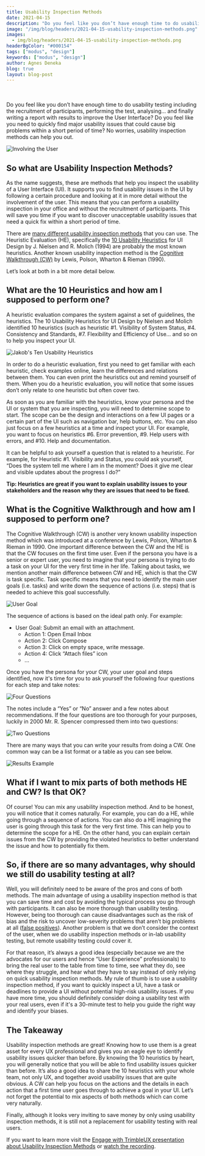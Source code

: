 ```yaml
---
title: Usability Inspection Methods
date: 2021-04-15
description: "Do you feel like you don’t have enough time to do usability testing? Usability inspection methods can help you out."
image: "/img/blog/headers/2021-04-15-usability-inspection-methods.png"
images:
  - img/blog/headers/2021-04-15-usability-inspection-methods.png
headerBgColor: "#000154"
tags: ["modus", "design"]
keywords: ["modus", "design"]
author: Agnes Deneka
blog: true
layout: blog-post
---
```


<br><br>
Do you feel like you don’t have enough time to do usability testing including the recruitment of participants, performing the test, analysing… and finally writing a report with results to improve the User Interface? Do you feel like you need to quickly find major usability issues that could cause big problems within a short period of time? No worries, usability inspection methods can help you out.

![Involving the User](/img/news/usability-inspection-1.jpg)

## So what are Usability Inspection Methods?

As the name suggests, these are methods that help you inspect the usability of a User Interface (UI). It supports you to find usability issues in the UI by following a certain procedure and looking at it in more detail without the involvement of the user. This means that you can perform a usability inspection in your office and without the recruitment of participants. This will save you time if you want to discover unacceptable usability issues that need a quick fix within a short period of time.

There are [many different usability inspection methods](https://www.nngroup.com/articles/summary-of-usability-inspection-methods/) that you can use. The Heuristic Evaluation (HE), specifically the [10 Usability Heuristics](https://www.nngroup.com/articles/ten-usability-heuristics/) for UI Design by J. Nielsen and R. Molich (1994) are probably the most known heuristics. Another known usability inspection method is the [Cognitive Walkthrough (CW)](https://www.interaction-design.org/literature/article/how-to-conduct-a-cognitive-walkthrough) by Lewis, Polson, Wharton & Rieman (1990).

Let’s look at both in a bit more detail below.

## What are the 10 Heuristics and how am I supposed to perform one?

A heuristic evaluation compares the system against a set of guidelines, the heuristics. The 10 Usability Heuristics for UI Design by Nielsen and Molich identified 10 heuristics (such as heuristic #1. Visibility of System Status, #4. Consistency and Standards, #7. Flexibility and Efficiency of Use… and so on to help you inspect your UI.

![Jakob's Ten Usability Heuristics](/img/news/usability-inspection-2.jpg)

In order to do a heuristic evaluation, first you need to get familiar with each heuristic, check examples online, learn the differences and relations between them. You can even print the heuristics out and remind yourself of them. When you do a heuristic evaluation, you will notice that some issues don’t only relate to one heuristic but often cover two.

As soon as you are familiar with the heuristics, know your persona and the UI or system that you are inspecting, you will need to determine scope to start. The scope can be the design and interactions on a few UI pages or a certain part of the UI such as navigation bar, help buttons, etc. You can also just focus on a few heuristics at a time and inspect your UI. For example, you want to focus on heuristics #6. Error prevention, #9. Help users with errors, and #10. Help and documentation.

It can be helpful to ask yourself a question that is related to a heuristic. For example, for Heuristic #1. Visibility and Status, you could ask yourself, “Does the system tell me where I am in the moment? Does it give me clear and visible updates about the progress I do?”

**Tip: Heuristics are great if you want to explain usability issues to your stakeholders and the reason why they are issues that need to be fixed.**

## What is the Cognitive Walkthrough and how am I supposed to perform one?

The Cognitive Walkthrough (CW) is another very known usability inspection method which was introduced at a conference by Lewis, Polson, Wharton & Rieman in 1990.
One important difference between the CW and the HE is that the CW focuses on the first time user. Even if the persona you have is a senior or expert user, you need to imagine that your persona is trying to do a task on your UI for the very first time in her life. Talking about tasks, we mention another main difference between CW and HE, which is that the CW is task specific. Task specific means that you need to identify the main user goals (i.e. tasks) and write down the sequence of actions (i.e. steps) that is needed to achieve this goal successfully.

![User Goal](/img/news/usability-inspection-3.png)

The sequence of actions is based on the ideal path only. For example:

- User Goal: Submit an email with an attachment.
  - Action 1: Open Email Inbox
  - Action 2: Click Compose
  - Action 3: Click on empty space, write message.
  - Action 4: Click “Attach files” icon
  - ...

Once you have the persona for your CW, your user goal and steps identified, now it's time for you to ask yourself the following four questions for each step and take notes:

![Four Questions](/img/news/usability-inspection-4.jpg)

The notes include a “Yes” or “No” answer and a few notes about recommendations.
If the four questions are too thorough for your purposes, luckily in 2000 Mr. R. Spencer compressed them into two questions:

![Two Questions](/img/news/usability-inspection-5.jpg)

There are many ways that you can write your results from doing a CW. One common way can be a list format or a table as you can see below.

![Results Example](/img/news/usability-inspection-6.jpg)

## What if I want to mix parts of both methods HE and CW? Is that OK?

Of course! You can mix any usability inspection method. And to be honest, you will notice that it comes naturally. For example, you can do a HE, while going through a sequence of actions. You can also do a HE imagining the user is going through this task for the very first time. This can help you to determine the scope for a HE. On the other hand, you can explain certain issues from the CW by providing the violated heuristics to better understand the issue and how to potentially fix them.

## So, if there are so many advantages, why should we still do usability testing at all?

Well, you will definitely need to be aware of the pros and cons of both methods. The main advantage of using a usability inspection method is that you can save time and cost by avoiding the typical process you go through with participants. It can also be more thorough than usability testing. However, being too thorough can cause disadvantages such as the risk of bias and the risk to uncover low-severity problems that aren’t big problems at all ([false positives](https://measuringu.com/false-positives/)). Another problem is that we don’t consider the context of the user, when we do usability inspection methods or in-lab usability testing, but remote usability testing could cover it.

For that reason, it’s always a good idea (especially because we are the advocates for our users and hence “User Experience” professionals) to bring the real user to the table from time to time, see what they do, see where they struggle, and hear what they have to say instead of only relying on quick usability inspection methods.
My rule of thumb is to use a usability inspection method, if you want to quickly inspect a UI, have a task or deadlines to provide a UI without potential high-risk usability issues. If you have more time, you should definitely consider doing a usability test with your real users, even if it's a 30-minute test to help you guide the right way and identify your biases.

## The Takeaway

Usability inspection methods are great! Knowing how to use them is a great asset for every UX professional and gives you an eagle eye to identify usability issues quicker than before. By knowing the 10 heuristics by heart, you will generally notice that you will be able to find usability issues quicker than before. It’s also a good idea to share the 10 heuristics with your whole team, not only UX, and together avoid usability issues that are quite obvious. A CW can help you focus on the actions and the details in each action that a first time user goes through to achieve a goal in your UI. Let’s not forget the potential to mix aspects of both methods which can come very naturally.

Finally, although it looks very inviting to save money by only using usability inspection methods, it is still not a replacement for usability testing with real users.

If you want to learn more visit the [Engage with TrimbleUX presentation about Usability Inspection Methods](https://docs.google.com/presentation/d/1_7di7KYGt1p86YhMkSDhvU4Rvt6MeAkhLAixHD3zEas/edit#slide=id.p) or [watch the recording](https://drive.google.com/file/d/1vCa66H7DGkb0rCuAYjf_uZxB8bFtgJa-/view).
